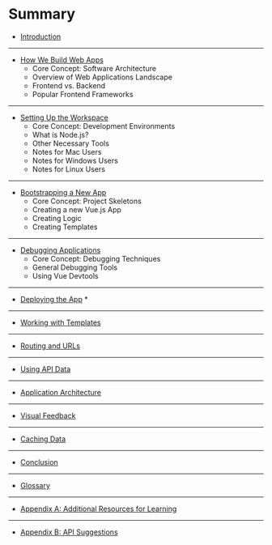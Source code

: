 # Summary

* [Introduction](README.md)

----

* [How We Build Web Apps](todo.md)
    * Core Concept: Software Architecture
    * Overview of Web Applications Landscape
    * Frontend vs. Backend
    * Popular Frontend Frameworks
----

* [Setting Up the Workspace](todo.md)
    * Core Concept: Development Environments
    * What is Node.js?
    * Other Necessary Tools
    * Notes for Mac Users
    * Notes for Windows Users
    * Notes for Linux Users
----

* [Bootstrapping a New App](todo.md)
    * Core Concept: Project Skeletons
    * Creating a new Vue.js App
    * Creating Logic
    * Creating Templates
----

* [Debugging Applications](todo.md)
    * Core Concept: Debugging Techniques
    * General Debugging Tools
    * Using Vue Devtools
----

* [Deploying the App](todo.md)
    * 
----

* [Working with Templates](todo.md)
----

* [Routing and URLs](todo.md)
----

* [Using API Data](todo.md)
----

* [Application Architecture](todo.md)
----

* [Visual Feedback](todo.md)
----

* [Caching Data](todo.md)
----

* [Conclusion](todo.md)
----

* [Glossary](GLOSSARY.md)
----

* [Appendix A: Additional Resources for Learning](todo.md)
----

* [Appendix B: API Suggestions](todo.md)


